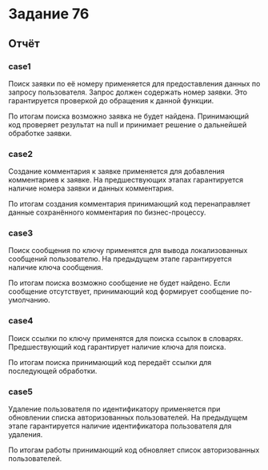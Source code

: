 # Задание 76

## Отчёт

### case1

Поиск заявки по её номеру применяется для предоставления данных по запросу пользователя.
Запрос должен содержать номер заявки. Это гарантируется проверкой до обращения к данной функции.

По итогам поиска возможно заявка не будет найдена. Принимающий код проверяет результат на null
и принимает решение о дальнейшей обработке заявки.

### case2

Создание комментария к заявке применяется для добавления комментариев к заявке.
На предшествующих этапах гарантируется наличие номера заявки и данных комментария.

По итогам создания комментария принимающий код перенаправляет данные сохранённого комментария по бизнес-процессу.

### case3

Поиск сообщения по ключу применятся для вывода локализованных сообщений пользователю.
На предыдущем этапе гарантируется наличие ключа сообщения.

По итогам поиска возможно сообщение не будет найдено.
Если сообщение отсутствует, принимающий код формирует сообщение по-умолчанию.

### case4

Поиск ссылки по ключу применятся для поиска ссылок в словарях.
Предшествующий код гарантирует наличие ключа для поиска.

По итогам поиска принимающий код передаёт ссылки для последующей обработки.

### case5

Удаление пользователя по идентификатору применяется при обновлении списка авторизованных пользователей.
На предыдущем этапе гарантируется наличие идентификатора пользователя для удаления.

По итогам работы принимающий код обновляет список авторизованных пользователей.
